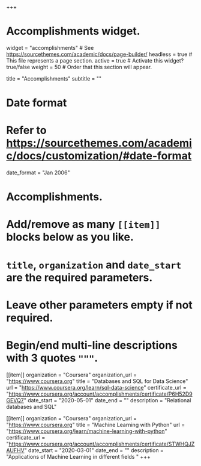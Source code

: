 +++
# Accomplishments widget.
widget = "accomplishments"  # See https://sourcethemes.com/academic/docs/page-builder/
headless = true  # This file represents a page section.
active = true  # Activate this widget? true/false
weight = 50  # Order that this section will appear.

title = "Accomplish&shy;ments"
subtitle = ""

# Date format
#   Refer to https://sourcethemes.com/academic/docs/customization/#date-format
date_format = "Jan 2006"

# Accomplishments.
#   Add/remove as many `[[item]]` blocks below as you like.
#   `title`, `organization` and `date_start` are the required parameters.
#   Leave other parameters empty if not required.
#   Begin/end multi-line descriptions with 3 quotes `"""`.

[[item]]
  organization = "Coursera"
  organization_url = "https://www.coursera.org"
  title = "Databases and SQL for Data Science"
  url = "https://www.coursera.org/learn/sql-data-science"
  certificate_url = "https://www.coursera.org/account/accomplishments/certificate/P6H52D9GEVQ7"
  date_start = "2020-05-01"
  date_end = ""
  description = "Relational databases and SQL"

[[item]]
  organization = "Coursera"
  organization_url = "https://www.coursera.org"
  title = "Machine Learning with Python"
  url = "https://www.coursera.org/learn/machine-learning-with-python"
  certificate_url = "https://www.coursera.org/account/accomplishments/certificate/STWHQJZAUFHV"
  date_start = "2020-03-01"
  date_end = ""
  description = "Applications of Machine Learning in different fields "
+++

